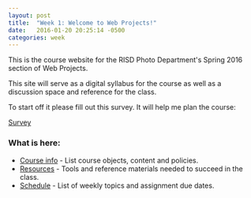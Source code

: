 ```yaml
---
layout: post
title:  "Week 1: Welcome to Web Projects!"
date:   2016-01-20 20:25:14 -0500
categories: week
---
```


This is the course website for the RISD Photo Department's Spring 2016 section of Web Projects. 

This site will serve as a digital syllabus for the course as well as a discussion space and reference for the class.

To start off it please fill out this survey. It will help me plan the course:

[Survey](https://docs.google.com/a/risd.edu/forms/d/1R-aRtr3wSPJcvrG22h8CtE2wZBLEOzCcsbjIexJIXOs/edit?usp=drive_web)

### What is here:
  * [Course info](/course-info) - List course objects, content and policies.
  * [Resources](/resources) - Tools and reference materials needed to succeed in the class.
  * [Schedule](/schedule) - List of weekly topics and assignment due dates.

